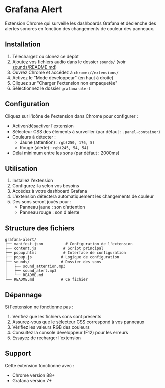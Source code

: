 # Grafana Alert

Extension Chrome qui surveille les dashboards Grafana et déclenche des alertes sonores en fonction des changements de couleur des panneaux.

## Installation

1. Téléchargez ou clonez ce dépôt
2. Ajoutez vos fichiers audio dans le dossier `sounds/` (voir [sounds/README.md](sounds/README.md))
3. Ouvrez Chrome et accédez à `chrome://extensions/`
4. Activez le "Mode développeur" (en haut à droite)
5. Cliquez sur "Charger l'extension non empaquetée"
6. Sélectionnez le dossier `grafana-alert`

## Configuration

Cliquez sur l'icône de l'extension dans Chrome pour configurer :

- Activer/désactiver l'extension
- Sélecteur CSS des éléments à surveiller (par défaut : `.panel-container`)
- Couleurs à détecter :
  - Jaune (attention) : `rgb(250, 176, 5)`
  - Rouge (alerte) : `rgb(245, 54, 54)`
- Délai minimum entre les sons (par défaut : 2000ms)

## Utilisation

1. Installez l'extension
2. Configurez-la selon vos besoins
3. Accédez à votre dashboard Grafana
4. L'extension détectera automatiquement les changements de couleur
5. Des sons seront joués pour :
   - Panneau jaune : son d'attention
   - Panneau rouge : son d'alerte

## Structure des fichiers

```
grafana-alert/
├── manifest.json          # Configuration de l'extension
├── content.js            # Script principal
├── popup.html            # Interface de configuration
├── popup.js             # Logique de configuration
├── sounds/              # Dossier des sons
│   ├── sound_attention.mp3
│   ├── sound_alert.mp3
│   └── README.md
└── README.md            # Ce fichier
```

## Dépannage

Si l'extension ne fonctionne pas :

1. Vérifiez que les fichiers sons sont présents
2. Assurez-vous que le sélecteur CSS correspond à vos panneaux
3. Vérifiez les valeurs RGB des couleurs
4. Consultez la console développeur (F12) pour les erreurs
5. Essayez de recharger l'extension

## Support

Cette extension fonctionne avec :
- Chrome version 88+
- Grafana version 7+ 